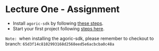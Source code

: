 # Lecture One - Assignment

* Install `agoric-sdk` by following [these steps](https://docs.agoric.com/guides/getting-started/#quick-start).
* Start your first project following [steps here](https://docs.agoric.com/guides/getting-started/start-a-project.html).

`Note: `when installing the agoric-sdk, please remember to checkout to branch: `65d3f14c8102993168d2568eed5e6acbcba0c48a`